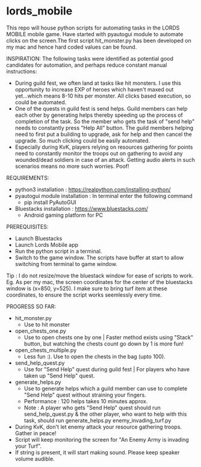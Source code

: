 # lords_mobile

This repo will house python scripts for automating tasks in the LORDS MOBILE mobile game. Have started with pyautogui module to automate clicks on the screen.The first script hit_monster.py has been developed on my mac and hence hard coded values can be found. 

INSPIRATION: The following tasks were identified as potential good candidates for automation, and perhaps reduce constant manual instructions:
- During guild fest, we often land at tasks like hit monsters. I use this opportunity to increase EXP of heroes which haven't maxed out yet...which means 8-10 hits per monster. All clicks based execution, so could be automated.
- One of the quests in guild fest is send helps. Guild members can help each other by generating helps thereby speeding up the process of completion of the task. So the member who gets the task of "send help" needs to constantly press "Help All" button. The guild members helping need to first put a building to upgrade, ask for help and then cancel the upgrade. So much clicking could be easily automated.
- Especially during KvK, players relying on resources gathering for points need to constantly monitor the troops out on gathering to avoid any wounded/dead soldiers in case of an attack. Getting audio alerts in such scenarios means no more such worries. Poof!

REQUIREMENTS:
- python3 installation : https://realpython.com/installing-python/
- pyautogui module installation : In terminal enter the following command
    - pip install PyAutoGUI
- Bluestacks installation : https://www.bluestacks.com/
    - Android gaming platform for PC

PREREQUISITES:
- Launch Bluestacks
- Launch Lords Mobile app
- Run the python script in a terminal. 
- Switch to the game window. The scripts have buffer at start to allow switching from terminal to game window.

Tip : I do not resize/move the bluestack window for ease of scripts to work. Eg. As per my mac, the screen coordinates for the center of the bluestacks window is (x=850, y=525). I make sure to bring turf item at these coordinates, to ensure the script works seemlessly every time.

PROGRESS SO FAR:
- hit_monster.py
    - Use to hit monster
- open_chests_one.py
    - Use to open chests one by one | Faster method exists using "Stack" button, but watching the chests count go down by 1 is more fun!
- open_chests_multiple.py
    - Less fun :). Use to open the chests in the bag (upto 100).
- send_help_quest.py
    - Use for "Send Help" quest during guild fest | For players who have taken up "Send Help" quest.
- generate_helps.py
    - Use to generate helps which a guild member can use to complete "Send Help" quest without straining your fingers.
    - Performance : 120 helps takes 10 minutes approx.
    - Note : A player who gets "Send Help" quest should run send_help_quest.py & the other player, who want to help with this task, should run generate_helps.py
enemy_invading_turf.py
- During KvK, don't let enemy attack your resource gathering troops. Gather in peace!
- Script will keep monitoring the screen for "An Enemy Army is invading your Turf". 
- If string is present, it will start making sound. Please keep speaker volume audible.
 